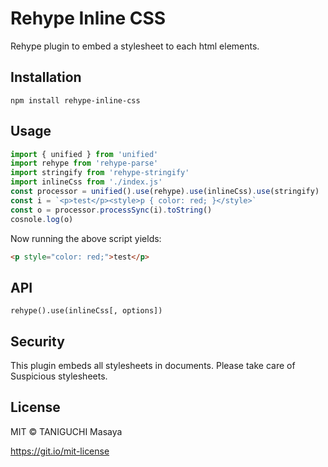# Rehype Inline CSS

Rehype plugin to embed a stylesheet to each html elements.

## Installation

    npm install rehype-inline-css

## Usage

```js
import { unified } from 'unified'
import rehype from 'rehype-parse'
import stringify from 'rehype-stringify'
import inlineCss from './index.js'
const processor = unified().use(rehype).use(inlineCss).use(stringify)
const i = `<p>test</p><style>p { color: red; }</style>`
const o = processor.processSync(i).toString()
cosnole.log(o)
```

Now running the above script yields:

```html
<p style="color: red;">test</p>
```

## API

`rehype().use(inlineCss[, options])`

## Security

This plugin embeds all stylesheets in documents.
Please take care of Suspicious stylesheets.

## License

MIT &copy; TANIGUCHI Masaya

https://git.io/mit-license